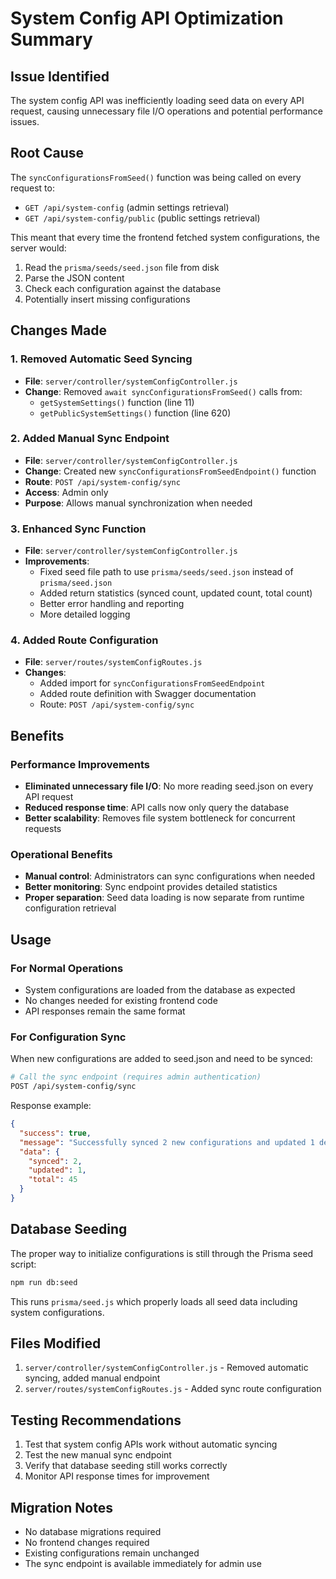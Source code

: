 # System Config API Optimization Summary

## Issue Identified
The system config API was inefficiently loading seed data on every API request, causing unnecessary file I/O operations and potential performance issues.

## Root Cause
The `syncConfigurationsFromSeed()` function was being called on every request to:
- `GET /api/system-config` (admin settings retrieval)
- `GET /api/system-config/public` (public settings retrieval)

This meant that every time the frontend fetched system configurations, the server would:
1. Read the `prisma/seeds/seed.json` file from disk
2. Parse the JSON content
3. Check each configuration against the database
4. Potentially insert missing configurations

## Changes Made

### 1. Removed Automatic Seed Syncing
- **File**: `server/controller/systemConfigController.js`
- **Change**: Removed `await syncConfigurationsFromSeed()` calls from:
  - `getSystemSettings()` function (line 11)
  - `getPublicSystemSettings()` function (line 620)

### 2. Added Manual Sync Endpoint
- **File**: `server/controller/systemConfigController.js`
- **Change**: Created new `syncConfigurationsFromSeedEndpoint()` function
- **Route**: `POST /api/system-config/sync`
- **Access**: Admin only
- **Purpose**: Allows manual synchronization when needed

### 3. Enhanced Sync Function
- **File**: `server/controller/systemConfigController.js`
- **Improvements**:
  - Fixed seed file path to use `prisma/seeds/seed.json` instead of `prisma/seed.json`
  - Added return statistics (synced count, updated count, total count)
  - Better error handling and reporting
  - More detailed logging

### 4. Added Route Configuration
- **File**: `server/routes/systemConfigRoutes.js`
- **Changes**:
  - Added import for `syncConfigurationsFromSeedEndpoint`
  - Added route definition with Swagger documentation
  - Route: `POST /api/system-config/sync`

## Benefits

### Performance Improvements
- **Eliminated unnecessary file I/O**: No more reading seed.json on every API request
- **Reduced response time**: API calls now only query the database
- **Better scalability**: Removes file system bottleneck for concurrent requests

### Operational Benefits
- **Manual control**: Administrators can sync configurations when needed
- **Better monitoring**: Sync endpoint provides detailed statistics
- **Proper separation**: Seed data loading is now separate from runtime configuration retrieval

## Usage

### For Normal Operations
- System configurations are loaded from the database as expected
- No changes needed for existing frontend code
- API responses remain the same format

### For Configuration Sync
When new configurations are added to seed.json and need to be synced:

```bash
# Call the sync endpoint (requires admin authentication)
POST /api/system-config/sync
```

Response example:
```json
{
  "success": true,
  "message": "Successfully synced 2 new configurations and updated 1 descriptions",
  "data": {
    "synced": 2,
    "updated": 1,
    "total": 45
  }
}
```

## Database Seeding
The proper way to initialize configurations is still through the Prisma seed script:
```bash
npm run db:seed
```

This runs `prisma/seed.js` which properly loads all seed data including system configurations.

## Files Modified
1. `server/controller/systemConfigController.js` - Removed automatic syncing, added manual endpoint
2. `server/routes/systemConfigRoutes.js` - Added sync route configuration

## Testing Recommendations
1. Test that system config APIs work without automatic syncing
2. Test the new manual sync endpoint
3. Verify that database seeding still works correctly
4. Monitor API response times for improvement

## Migration Notes
- No database migrations required
- No frontend changes required
- Existing configurations remain unchanged
- The sync endpoint is available immediately for admin use
